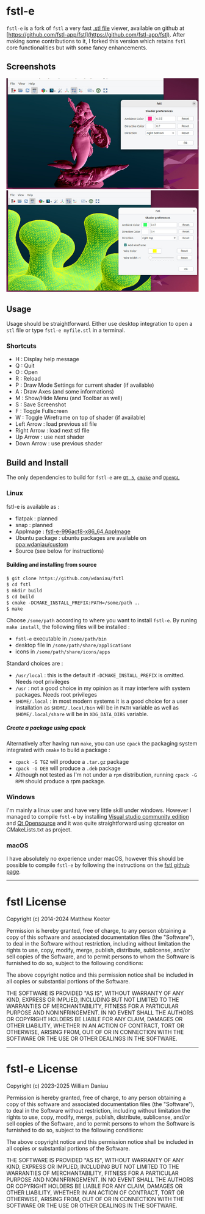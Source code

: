 # fstl-e

`fstl-e` is a fork of `fstl` a very fast [.stl file](http://en.wikipedia.org/wiki/STL_\(file_format\)) viewer, available on github at [https://github.com/fstl-app/fstl](https://github.com/fstl-app/fstl). After making some contributions to it, I forked this version which retains `fstl` core functionalities but with some fancy enhancements.

## Screenshots
![](./images/screenshot_fstl-e_20230205.jpg)
![](./images/screenshot_fstl-e_20230212.jpg)

## Usage
Usage should be straightforward. Either use desktop integration to open a `stl` file or type `fstl-e myfile.stl` in a terminal.

### Shortcuts

  * H : Display help message
  * Q : Quit
  * O : Open
  * R : Reload
  * P : Draw Mode Settings for current shader (if available)
  * A : Draw Axes (and some informations)
  * M : Show/Hide Menu (and Toolbar as well)
  * S : Save Screenshot
  * F : Toggle Fullscreen
  * W : Toggle Wireframe on top of shader (if available)
  * Left Arrow : load previous stl file
  * Right Arrow : load next stl file
  * Up Arrow : use next shader
  * Down Arrow : use previous shader

## Build and Install

The only dependencies to build for `fstl-e` are [`Qt 5`](https://www.qt.io), [`cmake`](https://cmake.org/) and [`OpenGL`](https://www.opengl.org)

### Linux

fstl-e is available as :

  * flatpak : planned
  * snap : planned
  * AppImage : [fstl-e-996acf8-x86_64.AppImage](https://github.com/wdaniau/fstl/releases/download/fstl-e-v1.0.0/fstl-e-996acf8-x86_64.AppImage)
  * Ubuntu package : ubuntu packages are available on [ppa:wdaniau/custom](https://launchpad.net/~wdaniau/+archive/ubuntu/custom)
  * Source (see below for instructions)

#### Building and installing from source
```
$ git clone https://github.com/wdaniau/fstl
$ cd fstl
$ mkdir build
$ cd build
$ cmake -DCMAKE_INSTALL_PREFIX:PATH=/some/path ..
$ make
```

Choose `/some/path` according to where you want to install `fstl-e`. By runing `make install`, the following files will be installed :

  * `fstl-e` executable in `/some/path/bin`
  * desktop file in `/some/path/share/applications`
  * icons in `/some/path/share/icons/apps`

Standard choices are :

  * `/usr/local` : this is the default if `-DCMAKE_INSTALL_PREFIX` is omitted. Needs root privileges
  * `/usr` : not a good choice in my opinion as it may interfere with system packages. Needs root privileges
  * `$HOME/.local` : in most modern systems it is a good choice for a user installation as `$HOME/.local/bin` will be in `PATH` variable as well as `$HOME/.local/share` will be in `XDG_DATA_DIRS` variable.

##### Create a package using cpack
Alternatively after having run `make`, you can use `cpack` the packaging system integrated with `cmake` to build a package :

  * `cpack -G TGZ` will produce a `.tar.gz` package
  * `cpack -G DEB` will produce a `.deb` package
  * Although not tested as I'm not under a `rpm` distribution, running `cpack -G RPM` should produce a rpm package.



### Windows
I'm mainly a linux user and have very little skill under windows. However I managed to compile `fstl-e` by installing [Visual studio community edition](https://visualstudio.microsoft.com/fr/vs/community/) and [Qt Opensource](https://www.qt.io/download-thank-you?os=windows) and it was quite straightforward using qtcreator on CMakeLists.txt as project.


### macOS
I have absolutely no experience under macOS, however this should be possible to compile `fstl-e` by following the instructions on the [fstl github page](https://github.com/fstl-app/fstl).


--------------------------------------------------------------------------------
# fstl License

Copyright (c) 2014-2024 Matthew Keeter

Permission is hereby granted, free of charge, to any person obtaining a copy of this software and associated documentation files (the "Software"), to deal in the Software without restriction, including without limitation the rights to use, copy, modify, merge, publish, distribute, sublicense, and/or sell copies of the Software, and to permit persons to whom the Software is furnished to do so, subject to the following conditions:

The above copyright notice and this permission notice shall be included in all copies or substantial portions of the Software.

THE SOFTWARE IS PROVIDED "AS IS", WITHOUT WARRANTY OF ANY KIND, EXPRESS OR IMPLIED, INCLUDING BUT NOT LIMITED TO THE WARRANTIES OF MERCHANTABILITY, FITNESS FOR A PARTICULAR PURPOSE AND NONINFRINGEMENT. IN NO EVENT SHALL THE AUTHORS OR COPYRIGHT HOLDERS BE LIABLE FOR ANY CLAIM, DAMAGES OR OTHER LIABILITY, WHETHER IN AN ACTION OF CONTRACT, TORT OR OTHERWISE, ARISING FROM, OUT OF OR IN CONNECTION WITH THE SOFTWARE OR THE USE OR OTHER DEALINGS IN THE SOFTWARE.

--------------------------------------------------------------------------------
# fstl-e License

Copyright (c) 2023-2025 William Daniau

Permission is hereby granted, free of charge, to any person obtaining a copy of this software and associated documentation files (the "Software"), to deal in the Software without restriction, including without limitation the rights to use, copy, modify, merge, publish, distribute, sublicense, and/or sell copies of the Software, and to permit persons to whom the Software is furnished to do so, subject to the following conditions:

The above copyright notice and this permission notice shall be included in all copies or substantial portions of the Software.

THE SOFTWARE IS PROVIDED "AS IS", WITHOUT WARRANTY OF ANY KIND, EXPRESS OR IMPLIED, INCLUDING BUT NOT LIMITED TO THE WARRANTIES OF MERCHANTABILITY, FITNESS FOR A PARTICULAR PURPOSE AND NONINFRINGEMENT. IN NO EVENT SHALL THE AUTHORS OR COPYRIGHT HOLDERS BE LIABLE FOR ANY CLAIM, DAMAGES OR OTHER LIABILITY, WHETHER IN AN ACTION OF CONTRACT, TORT OR OTHERWISE, ARISING FROM, OUT OF OR IN CONNECTION WITH THE SOFTWARE OR THE USE OR OTHER DEALINGS IN THE SOFTWARE.
